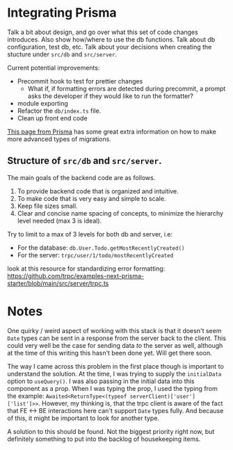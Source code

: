 # Integrating Prisma

Talk a bit about design, and go over what this set of code changes introduces. Also show how/where to use the db functions.
Talk about db configuration, test db, etc.
Talk about your decisions when creating the stucture under `src/db` and `src/server`.

Current potential improvements:

- Precommit hook to test for prettier changes
  - What if, if formatting errors are detected during precommit, a prompt asks the developer if they would like to run the formatter?
- module exporting
- Refactor the `db/index.ts` file.
- Clean up front end code

[This page from Prisma](https://www.prisma.io/docs/guides/migrate/developing-with-prisma-migrate/customizing-migrations) has some great extra information on how to make more advanced types of migrations.

## Structure of `src/db` and `src/server`.

The main goals of the backend code are as follows.

1. To provide backend code that is organized and intuitive.
2. To make code that is very easy and simple to scale.
3. Keep file sizes small.
4. Clear and concise name spacing of concepts, to minimize the hierarchy level needed (max 3 is ideal).

Try to limit to a max of 3 levels for both db and server, i.e:

- For the database: `db.User.Todo.getMostRecentlyCreated()`
- For the server: `trpc/user/1/todo/mostRecentlyCreated`

look at this resource for standardizing error formatting:
https://github.com/trpc/examples-next-prisma-starter/blob/main/src/server/trpc.ts

# Notes

One quirky / weird aspect of working with this stack is that it doesn't seem `Date` types can be sent in a response from the server back to the client. This could very well be the case for sending data _to_ the server as well, although at the time of this writing this hasn't been done yet. Will get there soon.

The way I came across this problem in the first place though is important to understand the solution.
At the time, I was trying to supply the `initialData` option to `useQuery()`.
I was also passing in the initial data into this component as a prop.
When I was typing the prop, I used the typing from the example: `Awaited<ReturnType<(typeof serverClient)['user']['list']>>`.
However, my thinking is, that the trpc client is aware of the fact that FE <-> BE interactions here can't support `Date` types fully.
And because of this, it might be important to look for another type.

A solution to this should be found. Not the biggest priority right now, but definitely something to put into the backlog of housekeeping items.
